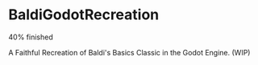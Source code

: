 # BaldiGodotRecreation
40% finished

A Faithful Recreation of Baldi's Basics Classic in the Godot Engine. (WIP)
